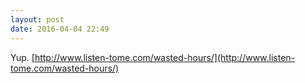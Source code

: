 ```yaml
---
layout: post
date: 2016-04-04 22:49
---
```

Yup. [http://www.listen-tome.com/wasted-hours/](http://www.listen-tome.com/wasted-hours/)
